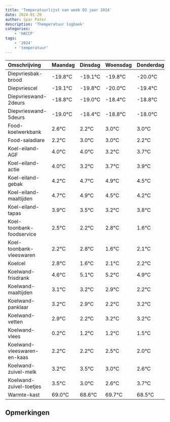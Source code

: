 ```yaml
---
title: 'Temperatuurlijst van week 03 jaar 2024'
date: 2024-01-20
author: Spar Pater
description: 'Themperatuur logboek'
categories:
    - 'HACCP'
tags:
    - '2024'
    - 'temperatuur'
---
```

|Omschrijving|Maandag|Dinsdag|Woensdag|Donderdag|Vrijdag|Zaterdag|Zondag|
|:---|:---|:---|:---|:---|:---|:---|:---|
|Diepvriesbak-brood|-19.8°C|-19.1°C|-19.8°C|-20.0°C|-19.4°C|-19.8°C| |
|Diepvriescel|-19.1°C|-19.8°C|-20.0°C|-19.4°C|-19.8°C|-19.0°C| |
|Diepvrieswand-2deurs|-18.8°C|-19.0°C|-18.4°C|-18.8°C|-18.0°C|-18.0°C| |
|Diepvrieswand-5deurs|-19.0°C|-18.4°C|-18.8°C|-18.0°C|-18.0°C|-18.8°C| |
|Food-koelwerkbank|2.6°C|2.2°C|3.0°C|3.0°C|2.2°C|2.7°C| |
|Food-saladiare|2.2°C|3.0°C|3.0°C|2.2°C|2.7°C|2.9°C| |
|Koel-eiland-AGF|4.0°C|4.0°C|3.2°C|3.7°C|3.9°C|3.5°C| |
|Koel-eiland-actie|4.0°C|3.2°C|3.7°C|3.9°C|3.5°C|3.2°C| |
|Koel-eiland-gebak|4.2°C|4.7°C|4.9°C|4.5°C|4.2°C|4.8°C| |
|Koel-eiland-maaltijden|4.7°C|4.9°C|4.5°C|4.2°C|4.8°C|3.6°C| |
|Koel-eiland-tapas|3.9°C|3.5°C|3.2°C|3.8°C|2.6°C|3.1°C| |
|Koel-toonbank-foodservice|2.5°C|2.2°C|2.8°C|1.6°C|2.1°C|2.2°C| |
|Koel-toonbank-vleeswaren|2.2°C|2.8°C|1.6°C|2.1°C|2.2°C|1.9°C| |
|Koelcel|2.8°C|1.6°C|2.1°C|2.2°C|1.9°C|1.2°C| |
|Koelwand-frisdrank|4.6°C|5.1°C|5.2°C|4.9°C|4.2°C|5.2°C| |
|Koelwand-maaltijden|3.1°C|3.2°C|2.9°C|2.2°C|3.2°C|3.2°C| |
|Koelwand-panklaar|3.2°C|2.9°C|2.2°C|3.2°C|3.2°C|3.5°C| |
|Koelwand-vetten|2.9°C|2.2°C|3.2°C|3.2°C|3.5°C|3.0°C| |
|Koelwand-vlees|0.2°C|1.2°C|1.2°C|1.5°C|1.0°C|0.6°C| |
|Koelwand-vleeswaren-en-kaas|2.2°C|2.2°C|2.5°C|2.0°C|1.6°C|2.7°C| |
|Koelwand-zuivel-melk|3.2°C|3.5°C|3.0°C|2.6°C|3.7°C|2.5°C| |
|Koelwand-zuivel-toetjes|3.5°C|3.0°C|2.6°C|3.7°C|2.5°C|3.2°C| |
|Warmte-kast|69.0°C|68.6°C|69.7°C|68.5°C|69.2°C|69.7°C| |

## Opmerkingen


